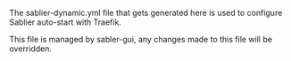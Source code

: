 The sablier-dynamic.yml file that gets generated here is used to configure Sablier auto-start with Traefik.

This file is managed by sabler-gui, any changes made to this file will be overridden.